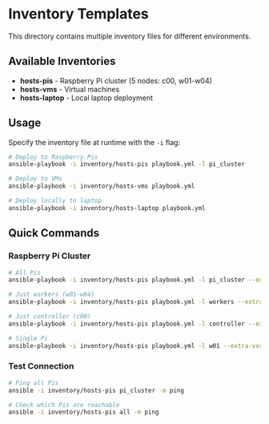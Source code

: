# Inventory Templates

This directory contains multiple inventory files for different environments.

## Available Inventories

- **hosts-pis** - Raspberry Pi cluster (5 nodes: c00, w01-w04)
- **hosts-vms** - Virtual machines
- **hosts-laptop** - Local laptop deployment

## Usage

Specify the inventory file at runtime with the `-i` flag:

```bash
# Deploy to Raspberry Pis
ansible-playbook -i inventory/hosts-pis playbook.yml -l pi_cluster

# Deploy to VMs
ansible-playbook -i inventory/hosts-vms playbook.yml

# Deploy locally to laptop
ansible-playbook -i inventory/hosts-laptop playbook.yml
```

## Quick Commands

### Raspberry Pi Cluster
```bash
# All Pis
ansible-playbook -i inventory/hosts-pis playbook.yml -l pi_cluster --extra-vars "ansible_become_pass=PASSWORD"

# Just workers (w01-w04)
ansible-playbook -i inventory/hosts-pis playbook.yml -l workers --extra-vars "ansible_become_pass=PASSWORD"

# Just controller (c00)
ansible-playbook -i inventory/hosts-pis playbook.yml -l controller --extra-vars "ansible_become_pass=PASSWORD"

# Single Pi
ansible-playbook -i inventory/hosts-pis playbook.yml -l w01 --extra-vars "ansible_become_pass=PASSWORD"
```

### Test Connection
```bash
# Ping all Pis
ansible -i inventory/hosts-pis pi_cluster -m ping

# Check which Pis are reachable
ansible -i inventory/hosts-pis all -m ping
```
